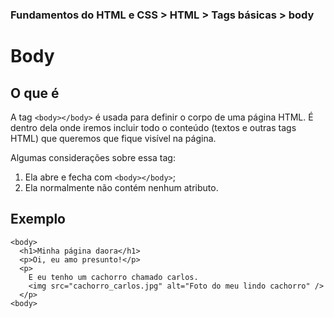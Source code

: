 ### Fundamentos do HTML e CSS > HTML > Tags básicas > body

# Body

## O que é

A tag `<body></body>` é usada para definir o corpo de uma página HTML. É dentro dela onde iremos incluir todo o conteúdo (textos e outras tags HTML) que queremos que fique visível na página.

Algumas considerações sobre essa tag:
1. Ela abre e fecha com `<body></body>`;
2. Ela normalmente não contém nenhum atributo.

## Exemplo
```
<body>
  <h1>Minha página daora</h1>
  <p>Oi, eu amo presunto!</p>
  <p>
    E eu tenho um cachorro chamado carlos.
    <img src="cachorro_carlos.jpg" alt="Foto do meu lindo cachorro" />
  </p>
<body>
```
